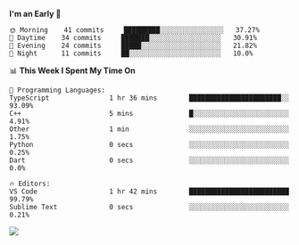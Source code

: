 <!--START_SECTION:waka-->
**I'm an Early 🐤** 

```text
🌞 Morning    41 commits     █████████░░░░░░░░░░░░░░░░   37.27% 
🌆 Daytime    34 commits     ███████░░░░░░░░░░░░░░░░░░   30.91% 
🌃 Evening    24 commits     █████░░░░░░░░░░░░░░░░░░░░   21.82% 
🌙 Night      11 commits     ██░░░░░░░░░░░░░░░░░░░░░░░   10.0%

```


📊 **This Week I Spent My Time On** 

```text
💬 Programming Languages: 
TypeScript               1 hr 36 mins        ███████████████████████░░   93.09% 
C++                      5 mins              █░░░░░░░░░░░░░░░░░░░░░░░░   4.91% 
Other                    1 min               ░░░░░░░░░░░░░░░░░░░░░░░░░   1.75% 
Python                   0 secs              ░░░░░░░░░░░░░░░░░░░░░░░░░   0.25% 
Dart                     0 secs              ░░░░░░░░░░░░░░░░░░░░░░░░░   0.0%

🔥 Editors: 
VS Code                  1 hr 42 mins        █████████████████████████   99.79% 
Sublime Text             0 secs              ░░░░░░░░░░░░░░░░░░░░░░░░░   0.21%

```


<!--END_SECTION:waka-->

<img src = "https://gist.githubusercontent.com/Ishaan28malik/dc5bcf690c1cff4b5f08cb5f029e9b3d/raw/9283efbf4c286092799fd985331e883f0693c4b6/AboutMe.gif"  />
